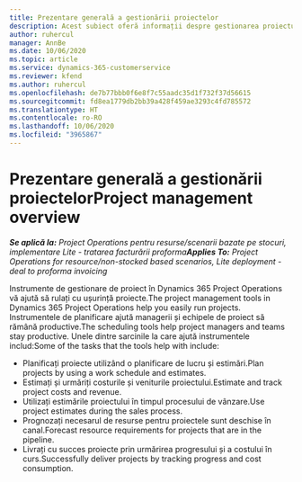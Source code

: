 ```yaml
---
title: Prezentare generală a gestionării proiectelor
description: Acest subiect oferă informații despre gestionarea proiectului în Dynamics 365 Project Operations.
author: ruhercul
manager: AnnBe
ms.date: 10/06/2020
ms.topic: article
ms.service: dynamics-365-customerservice
ms.reviewer: kfend
ms.author: ruhercul
ms.openlocfilehash: de7b77bbb0f6e8f7c55aadc35d1f732f37d56615
ms.sourcegitcommit: fd8ea1779db2bb39a428f459ae3293c4fd785572
ms.translationtype: HT
ms.contentlocale: ro-RO
ms.lasthandoff: 10/06/2020
ms.locfileid: "3965867"
---
```

# <a name="project-management-overview"></a><span data-ttu-id="89cd8-103">Prezentare generală a gestionării proiectelor</span><span class="sxs-lookup"><span data-stu-id="89cd8-103">Project management overview</span></span>

<span data-ttu-id="89cd8-104">_**Se aplică la:** Project Operations pentru resurse/scenarii bazate pe stocuri, implementare Lite - tratarea facturării proforma_</span><span class="sxs-lookup"><span data-stu-id="89cd8-104">_**Applies To:** Project Operations for resource/non-stocked based scenarios, Lite deployment - deal to proforma invoicing_</span></span>

<span data-ttu-id="89cd8-105">Instrumente de gestionare de proiect în Dynamics 365 Project Operations vă ajută să rulați cu ușurință proiecte.</span><span class="sxs-lookup"><span data-stu-id="89cd8-105">The project management tools in Dynamics 365 Project Operations help you easily run projects.</span></span> <span data-ttu-id="89cd8-106">Instrumentele de planificare ajută managerii și echipele de proiect să rămână productive.</span><span class="sxs-lookup"><span data-stu-id="89cd8-106">The scheduling tools help project managers and teams stay productive.</span></span> <span data-ttu-id="89cd8-107">Unele dintre sarcinile la care ajută instrumentele includ:</span><span class="sxs-lookup"><span data-stu-id="89cd8-107">Some of the tasks that the tools help with include:</span></span>

- <span data-ttu-id="89cd8-108">Planificați proiecte utilizând o planificare de lucru și estimări.</span><span class="sxs-lookup"><span data-stu-id="89cd8-108">Plan projects by using a work schedule and estimates.</span></span>
- <span data-ttu-id="89cd8-109">Estimați și urmăriți costurile și veniturile proiectului.</span><span class="sxs-lookup"><span data-stu-id="89cd8-109">Estimate and track project costs and revenue.</span></span>
- <span data-ttu-id="89cd8-110">Utilizați estimările proiectului în timpul procesului de vânzare.</span><span class="sxs-lookup"><span data-stu-id="89cd8-110">Use project estimates during the sales process.</span></span>
- <span data-ttu-id="89cd8-111">Prognozați necesarul de resurse pentru proiectele sunt deschise în canal.</span><span class="sxs-lookup"><span data-stu-id="89cd8-111">Forecast resource requirements for projects that are in the pipeline.</span></span>
- <span data-ttu-id="89cd8-112">Livrați cu succes proiecte prin urmărirea progresului și a costului în curs.</span><span class="sxs-lookup"><span data-stu-id="89cd8-112">Successfully deliver projects by tracking progress and cost consumption.</span></span>
